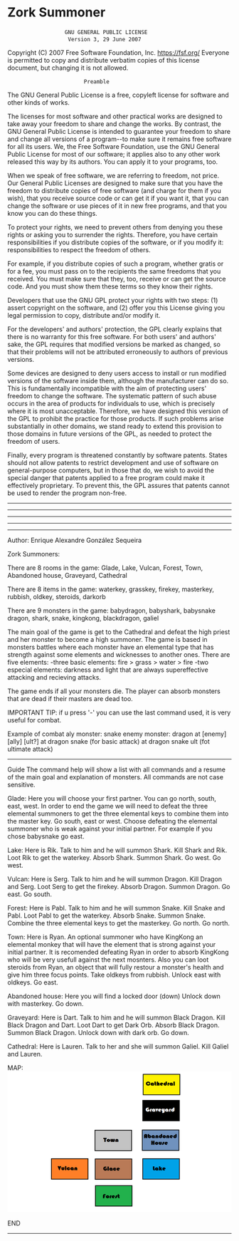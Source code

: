 # Zork Summoner

                      GNU GENERAL PUBLIC LICENSE
                       Version 3, 29 June 2007

 Copyright (C) 2007 Free Software Foundation, Inc. <https://fsf.org/>
 Everyone is permitted to copy and distribute verbatim copies
 of this license document, but changing it is not allowed.

                            Preamble

  The GNU General Public License is a free, copyleft license for
  software and other kinds of works.

  The licenses for most software and other practical works are designed
  to take away your freedom to share and change the works.  By contrast,
  the GNU General Public License is intended to guarantee your freedom to
  share and change all versions of a program--to make sure it remains free
  software for all its users.  We, the Free Software Foundation, use the
  GNU General Public License for most of our software; it applies also to
  any other work released this way by its authors.  You can apply it to
  your programs, too.

  When we speak of free software, we are referring to freedom, not
  price.  Our General Public Licenses are designed to make sure that you
  have the freedom to distribute copies of free software (and charge for
  them if you wish), that you receive source code or can get it if you
  want it, that you can change the software or use pieces of it in new
  free programs, and that you know you can do these things.

  To protect your rights, we need to prevent others from denying you
  these rights or asking you to surrender the rights.  Therefore, you have
  certain responsibilities if you distribute copies of the software, or if
  you modify it: responsibilities to respect the freedom of others.

  For example, if you distribute copies of such a program, whether
  gratis or for a fee, you must pass on to the recipients the same
  freedoms that you received.  You must make sure that they, too, receive
  or can get the source code.  And you must show them these terms so they
  know their rights.

  Developers that use the GNU GPL protect your rights with two steps:
  (1) assert copyright on the software, and (2) offer you this License
  giving you legal permission to copy, distribute and/or modify it.

  For the developers' and authors' protection, the GPL clearly explains
  that there is no warranty for this free software.  For both users' and
  authors' sake, the GPL requires that modified versions be marked as
  changed, so that their problems will not be attributed erroneously to
  authors of previous versions.

  Some devices are designed to deny users access to install or run
  modified versions of the software inside them, although the manufacturer
  can do so.  This is fundamentally incompatible with the aim of
  protecting users' freedom to change the software.  The systematic
  pattern of such abuse occurs in the area of products for individuals to
  use, which is precisely where it is most unacceptable.  Therefore, we
  have designed this version of the GPL to prohibit the practice for those
  products.  If such problems arise substantially in other domains, we
  stand ready to extend this provision to those domains in future versions
  of the GPL, as needed to protect the freedom of users.

  Finally, every program is threatened constantly by software patents.
  States should not allow patents to restrict development and use of
  software on general-purpose computers, but in those that do, we wish to
  avoid the special danger that patents applied to a free program could
  make it effectively proprietary.  To prevent this, the GPL assures that
  patents cannot be used to render the program non-free.

***************************************************************************************
***************************************************************************************
***************************************************************************************
***************************************************************************************
***************************************************************************************
Author:
Enrique Alexandre González Sequeira

Zork Summoners:

There are 8 rooms in the game:
Glade,
Lake,
Vulcan,
Forest,
Town,
Abandoned house,
Graveyard,
Cathedral

There are 8 items in the game:
waterkey,
grasskey,
firekey,
masterkey,
rubbish,
oldkey,
steroids,
darkorb

There are 9 monsters in the game:
babydragon,
babyshark,
babysnake
dragon,
shark,
snake,
kingkong,
blackdragon,
galiel

The main goal of the game is get to the Cathedral and defeat the high priest and her monster to become a high summoner.
The game is based in monsters battles where each monster have an elemental type that has strength against some elements and wicknesses to another ones.
There are five elements:
-three basic elements: fire > grass > water > fire
-two especial elements: darkness and light that are always supereffective attacking and recieving attacks.

The game ends if all your monsters die.
The player can absorb monsters that are dead if their masters are dead too.

IMPORTANT TIP: if u press '-' you can use the last command used, it is very useful for combat.

Example of combat
aly monster: snake
enemy monster: dragon
at [enemy] [ally] [ult?]
at dragon snake (for basic attack)
at dragon snake ult (fot ultimate attack)
********************************************************************************************************
Guide
The command help will show a list with all commands and a resume of the main goal and explanation of monsters.
All commands are not case sensitive.

Glade:
Here you will choose your first partner. You can go north, south, east, west.
In order to end the game we will need to defeat the three elemental summoners to get the three elemental keys to combine them into the master key. 
Go south, east or west.
Choose defeating the elemental summoner who is weak against your initial partner. For example if you chose babysnake go east.

Lake:
Here is Rik. Talk to him and he will summon Shark. Kill Shark and Rik. Loot Rik to get the waterkey. Absorb Shark. Summon Shark.
Go west. Go west.

Vulcan:
Here is Serg. Talk to him and he will summon Dragon. Kill Dragon and Serg. Loot Serg to get the firekey. Absorb Dragon. Summon Dragon.
Go east. Go south.

Forest:
Here is Pabl. Talk to him and he will summon Snake. Kill Snake and Pabl. Loot Pabl to get the waterkey. Absorb Snake. Summon Snake.
Combine the three elemental keys to get the masterkey.
Go north. Go north.


Town:
Here is Ryan. An optional summoner who have KingKong an elemental monkey that will have the element that is strong against your initial partner. It is recomended defeating Ryan in order to absorb KingKong who will be very usefull against the next mosnters. Also you can loot steroids from Ryan, an object that will fully restour a monster's health and give him three focus points.
Take oldkeys from rubbish.
Unlock east with oldkeys.
Go east.

Abandoned house:
Here you will find a locked door (down)
Unlock down with masterkey.
Go down.

Graveyard:
Here is Dart. Talk to him and he will summon Black Dragon. Kill Black Dragon and Dart. Loot Dart to get Dark Orb. Absorb Black Dragon. Summon Black Dragon.
Unlock down with dark orb.
Go down.

Cathedral:
Here is Lauren. Talk to her and she will summon Galiel. Kill Galiel and Lauren.


MAP:
![alt text](https://github.com/Dartemiss/Zork_Summon/blob/master/Zork_Summon/Images/zorkMap.png)

END

*****************************************************************************************************


